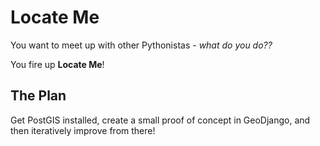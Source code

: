 # Locate Me

You want to meet up with other Pythonistas - *what do you do??*

You fire up **Locate Me**!

## The Plan

Get PostGIS installed, create a small proof of concept in GeoDjango, and then iteratively improve from there!